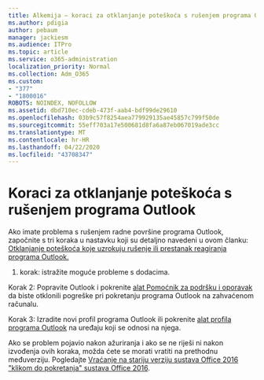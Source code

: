 ```yaml
---
title: Alkemija – koraci za otklanjanje poteškoća s rušenjem programa Outlook
ms.author: pdigia
author: pebaum
manager: jackiesm
ms.audience: ITPro
ms.topic: article
ms.service: o365-administration
localization_priority: Normal
ms.collection: Adm_O365
ms.custom:
- "377"
- "1800016"
ROBOTS: NOINDEX, NOFOLLOW
ms.assetid: dbd710ec-cdeb-473f-aab4-bdf99de29610
ms.openlocfilehash: 03b9c57f8254aea779929135ae45857c799f50de
ms.sourcegitcommit: 55eff703a17e500681d8fa6a87eb067019ade3cc
ms.translationtype: MT
ms.contentlocale: hr-HR
ms.lasthandoff: 04/22/2020
ms.locfileid: "43708347"
---
```

# <a name="outlook-crash-troubleshooting-steps"></a>Koraci za otklanjanje poteškoća s rušenjem programa Outlook

Ako imate problema s rušenjem radne površine programa Outlook, započnite s tri koraka u nastavku koji su detaljno navedeni u ovom članku: [Otklanjanje poteškoća koje uzrokuju rušenje ili prestanak reagiranja programa Outlook.](https://docs.microsoft.com/exchange/troubleshoot/outlook-crashes/crash-issues)
  
1. korak: istražite moguće probleme s dodacima.
  
Korak 2: Popravite Outlook i pokrenite [alat Pomoćnik za podršku i oporavak](https://aka.ms/SaRA-OutlookWontStart) da biste otklonili pogreške pri pokretanju programa Outlook na zahvaćenom računalu.
  
Korak 3: Izradite novi profil programa Outlook ili pokrenite [alat profila programa Outlook](https://aka.ms/SaRA-OutlookSetupProfile) na uređaju koji se odnosi na njega.
  
Ako se problem pojavio nakon ažuriranja i ako se ne riješi ni nakon izvođenja ovih koraka, možda ćete se morati vratiti na prethodnu međuverziju. Pogledajte [Vraćanje na stariju verziju sustava Office 2016 "klikom do pokretanja" sustava Office 2016](https://support.microsoft.com/help/2770432).
  